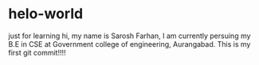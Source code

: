 # helo-world
just for learning
 hi, 
 my name is Sarosh Farhan, I am currently persuing my B.E in CSE at Government college of engineering, Aurangabad.
 This is my first git commit!!!!
